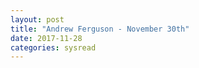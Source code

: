 ```yaml
---
layout: post
title: "Andrew Ferguson - November 30th"
date: 2017-11-28
categories: sysread
---
```



